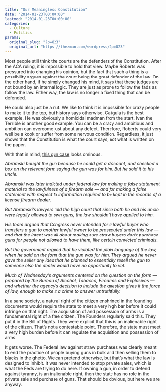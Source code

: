 ```yaml
---
title: "Our Meaningless Constitution"
date: "2014-01-23T00:00:00"
lastmod: "2014-01-23T00:00:00"
categories:
  - Culture
  - Politics
params:
  original_slug: "?p=823"
  original_url: "https://thezman.com/wordpress/?p=823"
---
```


Most people still think the courts are the defenders of the
Constitution. After the ACA ruling, it is impossible to hold that view.
Maybe Roberts was pressured into changing his opinion, but the fact that
such a thing is a possibility argues against the court being the great
defender of the law. On the other hand, if he simply changed his mind,
it says that these judges are not bound by an internal logic. They are
just as prone to follow the fads as follow the law. Either way, the law
is no longer a fixed thing that can be defended.

He could also just be a nut. We like to think it is impossible for crazy
people to make it to the top, but history says otherwise. Caligula is
the best example. He was obviously a homicidal madman from the start.
Ivan the Terrible is another good example. You can be a crazy and
ambitious and ambition can overcome just about any defect. Therefore,
Roberts could very well be a kook or suffer from some nervous condition.
Regardless, it just shows that the Constitution is what the court says,
not what is written on the paper.

With that in mind, <a
href="https://www.foxnews.com/politics/supreme-court-weighs-gun-rights-challenge"
rel="noopener noreferrer" target="_blank">this gun case</a> looks
ominous.

*Abramski bought the gun because he could get a discount, and checked a
box on the relevant form saying the gun was for him. But he sold it to
his uncle.*

*Abramski was later indicted under federal law for making a false
statement material to the lawfulness of a firearm sale — and for making
a false statement with respect to information required to be kept in the
records of a license firearm dealer.*

*But Abramski’s lawyers told the high court that since both he and his
uncle were legally allowed to own guns, the law shouldn’t have applied
to him.*

*His team argued that Congress never intended for a lawful buyer who
transfers a gun to another lawful owner to be prosecuted under this law
— and that the intent was all about making sure straw buyers don’t
purchase guns for people not allowed to have them, like certain
convicted criminals.*

*But the government argued that he violated the plain language of the
law, when he said on the form that the gun was for him. They argued he
never gave the seller any idea that he planned to essentially resell the
gun to someone else the dealer would have no opportunity to vet.*

*Much of Wednesday’s arguments centered on the question on the form —
prepared by the Bureau of Alcohol, Tobacco, Firearms and Explosives —
and whether the agency’s decision to include the question gives it the
force of law, enough to make it a crime to answer untruthfully.*

In a sane society, a natural right of the citizen enshrined in the
founding documents would require the state to meet a very high bar
before it could infringe on that right. The acquisition of and
possession of arms is a fundamental right of a free citizen. The
Founders regularly said this. They put it in the Bill of Rights. They
were explicit that this is an inalienable right of the citizen. That’s
not a contestable point. Therefore, the state must meet a very high
burden before it can regulate the acquisition and possession of arms.

It gets worse. The Federal law against straw purchases was clearly meant
to end the practice of people buying guns in bulk and then selling them
to blacks in the ghetto. We can pretend otherwise, but that’s what the
law is designed to inhibit. It was never intended to stop private sales,
which is what the Feds are trying to do here. If owning a gun, in order
to defend against tyranny, is an inalienable right, then the state has
no role in the private sale and purchase of guns. That should be
obvious, but here we are anyway.
